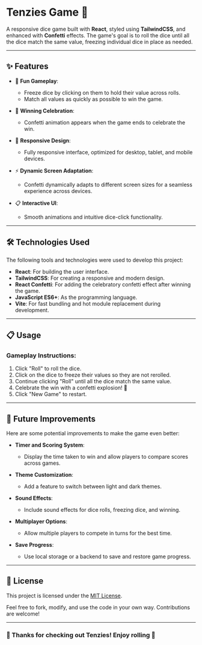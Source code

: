 # Tenzies Game 🎲

A responsive dice game built with **React**, styled using **TailwindCSS**, and enhanced with **Confetti** effects. The game's goal is to roll the dice until all the dice match the same value, freezing individual dice in place as needed.

---

## ✨ Features

- 🎲 **Fun Gameplay**:

  - Freeze dice by clicking on them to hold their value across rolls.
  - Match all values as quickly as possible to win the game.

- 🎉 **Winning Celebration**:

  - Confetti animation appears when the game ends to celebrate the win.

- 🌟 **Responsive Design**:

  - Fully responsive interface, optimized for desktop, tablet, and mobile devices.

- ⚡ **Dynamic Screen Adaptation**:

  - Confetti dynamically adapts to different screen sizes for a seamless experience across devices.

- 📋 **Interactive UI**:
  - Smooth animations and intuitive dice-click functionality.

---

## 🛠️ Technologies Used

The following tools and technologies were used to develop this project:

- **React**: For building the user interface.
- **TailwindCSS**: For creating a responsive and modern design.
- **React Confetti**: For adding the celebratory confetti effect after winning the game.
- **JavaScript ES6+**: As the programming language.
- **Vite**: For fast bundling and hot module replacement during development.

---

## 📋 Usage

### Gameplay Instructions:

1. Click "Roll" to roll the dice.
2. Click on the dice to freeze their values so they are not rerolled.
3. Continue clicking "Roll" until all the dice match the same value.
4. Celebrate the win with a confetti explosion! 🎉
5. Click "New Game" to restart.

---

## 🔮 Future Improvements

Here are some potential improvements to make the game even better:

- **Timer and Scoring System**:

  - Display the time taken to win and allow players to compare scores across games.

- **Theme Customization**:

  - Add a feature to switch between light and dark themes.

- **Sound Effects**:

  - Include sound effects for dice rolls, freezing dice, and winning.

- **Multiplayer Options**:

  - Allow multiple players to compete in turns for the best time.

- **Save Progress**:
  - Use local storage or a backend to save and restore game progress.

---

## 📜 License

This project is licensed under the [MIT License](https://opensource.org/licenses/MIT).

Feel free to fork, modify, and use the code in your own way. Contributions are welcome!

---

### 🎉 Thanks for checking out Tenzies! Enjoy rolling 🎲
